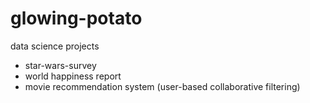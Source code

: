 # glowing-potato

data science projects

- star-wars-survey
- world happiness report
- movie recommendation system (user-based collaborative filtering)
